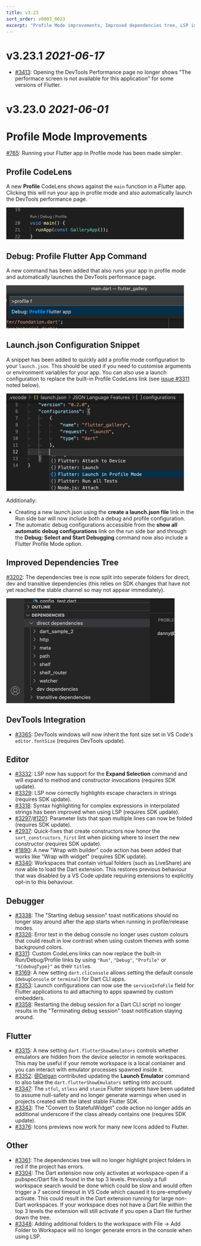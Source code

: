 ```yaml
---
title: v3.23
sort_order: v0003_0023
excerpt: "Profile Mode improvements, Improved dependencies tree, LSP improvements"
---
```


# v3.23.1 *2021-06-17*

- [#3413](https://github.com/Dart-Code/Dart-Code/issues/3413): Opening the DevTools Performance page no longer shows "The performace screen is not available for this application" for some versions of Flutter.

# v3.23.0 *2021-06-01*

# Profile Mode Improvements

[#765](https://github.com/Dart-Code/Dart-Code/issues/765): Running your Flutter app in Profile mode has been made simpler:

## Profile CodeLens

A new **Profile** CodeLens shows against the `main` function in a Flutter app. Clicking this will run your app in profile mode and also automatically launch the DevTools performance page.

<img src="/images/release_notes/v3.23/profile_code_lens.png" width="475" height="85" />

## Debug: Profile Flutter App Command

A new command has been added that also runs your app in profile mode and automatically launches the DevTools performance page.

<img src="/images/release_notes/v3.23/profile_command.png" width="475" height="115" />

## Launch.json Configuration Snippet

A snippet has been added to quickly add a profile mode configuration to your `launch.json`. This should be used if you need to customise arguments or environment variables for your app. You can also use a launch configuration to replace the built-in Profile CodeLens link (see [issue #3311](https://github.com/Dart-Code/Dart-Code/issues/3311) noted below).

<img src="/images/release_notes/v3.23/profile_launch_config_snippet.png" width="475" height="260" />

Additionally:

- Creating a new launch.json using the **create a launch.json file** link in the Run side bar will now include both a debug and profile configuration.
- The automatic debug configurations accessible from the **show all automatic debug configurations** link on the run side bar and through the **Debug: Select and Start Debugging** command now also include a Flutter Profile Mode option.

## Improved Dependencies Tree

[#3202](https://github.com/Dart-Code/Dart-Code/issues/3202): The dependencies tree is now split into seperate folders for direct, dev and transitive dependencies (this relies on SDK changes that have not yet reached the stable channel so may not appear immediately).

<img src="/images/release_notes/v3.23/dependencies_tree.png" width="450" height="280" />

## DevTools Integration

- [#3365](https://github.com/Dart-Code/Dart-Code/issues/3365): DevTools windows will now inherit the font size set in VS Code's `editor.fontSize` (requires DevTools update).

## Editor

- [#3332](https://github.com/Dart-Code/Dart-Code/issues/3332): LSP now has support for the **Expand Selection** command and will expand to method and constructor invocations (requires SDK update).
- [#3329](https://github.com/Dart-Code/Dart-Code/issues/3329): LSP now correctly highlights escape characters in strings (requires SDK update).
- [#3318](https://github.com/Dart-Code/Dart-Code/issues/3318): Syntax highlighting for complex expressions in interpolated strings has been improved when using LSP (requires SDK update).
- [#3297](https://github.com/Dart-Code/Dart-Code/issues/3297)/[#1201](https://github.com/Dart-Code/Dart-Code/issues/1201): Parameter lists that span multiple lines can now be folded (requires SDK update).
- [#2937](https://github.com/Dart-Code/Dart-Code/issues/2937): Quick-fixes that create constructors now honor the `sort_constructors_first` lint when picking where to insert the new constructor (requires SDK update).
- [#1890](https://github.com/Dart-Code/Dart-Code/issues/1890): A new "Wrap with builder" code action has been added that works like "Wrap with widget" (requires SDK update).
- [#3340](https://github.com/Dart-Code/Dart-Code/issues/3340): Workspaces that contain virtual folders (such as LiveShare) are now able to load the Dart extension. This restores previous behaviour that was disabled by a VS Code update requiring extensions to explicitly opt-in to this behaviour.

## Debugger

- [#3338](https://github.com/Dart-Code/Dart-Code/issues/3338): The "Starting debug session" toast notifications should no longer stay around after the app starts when running in profile/release modes.
- [#3326](https://github.com/Dart-Code/Dart-Code/issues/3326): Error text in the debug console no longer uses custom colours that could result in low contrast when using custom themes with some background colors.
- [#3311](https://github.com/Dart-Code/Dart-Code/issues/3311): Custom CodeLens links can now replace the built-in Run/Debug/Profile links by using `"Run"`, `"Debug"`, `"Profile"` or `"${debugType}"` as their `title`s.
- [#3169](https://github.com/Dart-Code/Dart-Code/issues/3169): A new setting `dart.cliConsole` allows setting the default console (`debugConsole` or `terminal`) for Dart CLI apps.
- [#3353](https://github.com/Dart-Code/Dart-Code/issues/3353): Launch configurations can now use the `serviceInfoFile` field for Flutter applications to aid attaching to apps spawned by custom embedders.
- [#3358](https://github.com/Dart-Code/Dart-Code/issues/3358): Restarting the debug session for a Dart CLI script no longer results in the "Terminating debug session" toast notification staying around.

## Flutter

- [#3315](https://github.com/Dart-Code/Dart-Code/issues/3315): A new setting `dart.flutterShowEmulators` controls whether emulators are hidden from the device selector in remote workspaces. This may be useful if your remote workspace is a local container and you can interact with emulator processes spawned inside it.
- [#3352](https://github.com/Dart-Code/Dart-Code/issues/3352): [@Delgan](https://github.com/Delgan) contributed updating the **Launch Emulator** command to also take the `dart.flutterShowEmulators` setting into account.
- [#3347](https://github.com/Dart-Code/Dart-Code/issues/3347): The `stful`, `stless` and `stanim` Flutter snippets have been updated to assume null-safety and no longer generate warnings when used in projects created with the latest stable Flutter SDK.
- [#3343](https://github.com/Dart-Code/Dart-Code/issues/3343): The "Convert to StatefulWidget" code action no longer adds an additional underscore if the class already contains one (requires SDK update).
- [#3376](https://github.com/Dart-Code/Dart-Code/issues/3376): Icons previews now work for many new Icons added to Flutter.

## Other

- [#3361](https://github.com/Dart-Code/Dart-Code/issues/3361): The dependencies tree will no longer highlight project folders in red if the project has errors.
- [#3304](https://github.com/Dart-Code/Dart-Code/issues/3304): The Dart extension now only activates at workspace-open if a pubspec/Dart file is found in the top 3 levels. Previously a full workspace search would be done which could be slow and would often trigger a 7 second timeout in VS Code which caused it to pre-emptively activate. This could result in the Dart extension running for large non-Dart workspaces. If your workspace does not have a Dart file within the top 3 levels the extension will still activate if you open a Dart file further down the tree.
- [#3348](https://github.com/Dart-Code/Dart-Code/issues/3348): Adding additional folders to the workspace with File -> Add Folder to Workspace will no longer generate errors in the console when using LSP.

